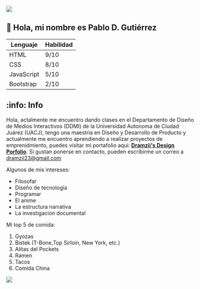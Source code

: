 ![](https://media.giphy.com/media/v1.Y2lkPTc5MGI3NjExNW4xaGF5em8wczdpNDMydmU3bTZoNGJlbnN3M2d4M3dzcjcxdXJ3ciZlcD12MV9pbnRlcm5hbF9naWZfYnlfaWQmY3Q9Zw/NKEt9elQ5cR68/giphy.gif)

## 🚀 Hola, mi nombre es Pablo D. Gutiérrez

| Lenguaje   | Habilidad |
| ---------- | --------- |
| HTML       | 9/10      |
| CSS        | 8/10      |
| JavaScript | 5/10      |
| Bootstrap  | 2/10      |

## :info: Info

Hola, actalmente me encuentro dando clases en el Departamento de Diseño de Medios Interactivos (DDMI) de la Universidad Autonoma de Ciudad Juárez (UACJ), tengo una maestria en Diseño y Desarrollo de Producto y actualmente me encuentro aprendiendo a realizar proyectos de emprenidmiento, puedes visitar mi portafolio aqui: **[Dramzii's Design Porfolio](https://www.notion.so/dramzii-workspace/Design-Portfolio-2686f37997314191a55c00e07dafffcf?pvs=4)**. Si gustan ponerse en contacto, pueden escribirme un correo a [dramzii23@gmail.com](dramzii23@gmail.com)

Algunos de mis intereses:

- Filosofar
- Diseño de tecnología
- Programar
- El anime
- La estructura narrativa
- La investigacion documental

Mi top 5 de comida:

1. Gyozas
2. Bistek (T-Bone,Top Sirloin, New York, etc.)
3. Alitas del Pockets
4. Ramen
5. Tacos
6. Comida China

![](https://media.giphy.com/media/nKg9NCpJtEsG1VdB6S/giphy.gif)
